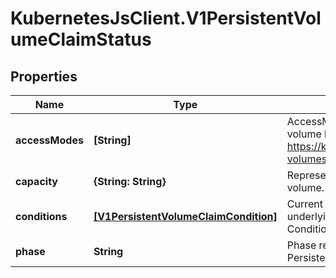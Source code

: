 # KubernetesJsClient.V1PersistentVolumeClaimStatus

## Properties
Name | Type | Description | Notes
------------ | ------------- | ------------- | -------------
**accessModes** | **[String]** | AccessModes contains the actual access modes the volume backing the PVC has. More info: https://kubernetes.io/docs/concepts/storage/persistent-volumes#access-modes-1 | [optional] 
**capacity** | **{String: String}** | Represents the actual resources of the underlying volume. | [optional] 
**conditions** | [**[V1PersistentVolumeClaimCondition]**](V1PersistentVolumeClaimCondition.md) | Current Condition of persistent volume claim. If underlying persistent volume is being resized then the Condition will be set to &#39;ResizeStarted&#39;. | [optional] 
**phase** | **String** | Phase represents the current phase of PersistentVolumeClaim. | [optional] 


